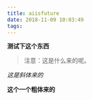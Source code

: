```yaml
---
title: aiisfuture
date: 2018-11-09 10:03:49
tags:
---
```

**测试下这个东西**
>注意：这是什么来的呢。


*这是斜体来的*

**这个一个粗体来的**
